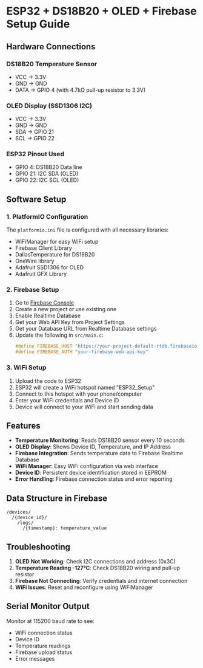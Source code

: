 # ESP32 + DS18B20 + OLED + Firebase Setup Guide

## Hardware Connections

### DS18B20 Temperature Sensor
- VCC → 3.3V
- GND → GND  
- DATA → GPIO 4 (with 4.7kΩ pull-up resistor to 3.3V)

### OLED Display (SSD1306 I2C)
- VCC → 3.3V
- GND → GND
- SDA → GPIO 21
- SCL → GPIO 22

### ESP32 Pinout Used
- GPIO 4: DS18B20 Data line
- GPIO 21: I2C SDA (OLED)
- GPIO 22: I2C SCL (OLED)

## Software Setup

### 1. PlatformIO Configuration
The `platformio.ini` file is configured with all necessary libraries:
- WiFiManager for easy WiFi setup
- Firebase Client Library
- DallasTemperature for DS18B20
- OneWire library
- Adafruit SSD1306 for OLED
- Adafruit GFX Library

### 2. Firebase Setup
1. Go to [Firebase Console](https://console.firebase.google.com/)
2. Create a new project or use existing one
3. Enable Realtime Database
4. Get your Web API Key from Project Settings
5. Get your Database URL from Realtime Database settings
6. Update the following in `src/main.c`:
   ```c
   #define FIREBASE_HOST "https://your-project-default-rtdb.firebaseio.com/"
   #define FIREBASE_AUTH "your-firebase-web-api-key"
   ```

### 3. WiFi Setup
1. Upload the code to ESP32
2. ESP32 will create a WiFi hotspot named "ESP32_Setup"
3. Connect to this hotspot with your phone/computer
4. Enter your WiFi credentials and Device ID
5. Device will connect to your WiFi and start sending data

## Features

- **Temperature Monitoring**: Reads DS18B20 sensor every 10 seconds
- **OLED Display**: Shows Device ID, Temperature, and IP Address
- **Firebase Integration**: Sends temperature data to Firebase Realtime Database
- **WiFi Manager**: Easy WiFi configuration via web interface
- **Device ID**: Persistent device identification stored in EEPROM
- **Error Handling**: Firebase connection status and error reporting

## Data Structure in Firebase
```
/devices/
  /{device_id}/
    /logs/
      /{timestamp}: temperature_value
```

## Troubleshooting

1. **OLED Not Working**: Check I2C connections and address (0x3C)
2. **Temperature Reading -127°C**: Check DS18B20 wiring and pull-up resistor
3. **Firebase Not Connecting**: Verify credentials and internet connection
4. **WiFi Issues**: Reset and reconfigure using WiFiManager

## Serial Monitor Output
Monitor at 115200 baud rate to see:
- WiFi connection status
- Device ID
- Temperature readings
- Firebase upload status
- Error messages
